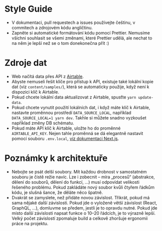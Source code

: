 # Style Guide

* V dokumentaci, pull requestech a issues používejte češtinu, v commitech a zdrojovém kódu angličtinu.
* Zapněte si automatické formátování kódu pomocí Prettier. Nemusíme všichni souhlasit se všemi změnami, které Prettier udělá, ale nechat to na něm je lepší než se o tom donekonečna přít :)

# Zdroje dat

* Web načítá data přes API z [Airtable](https://airtable.com).
* Abyste nemuseli řešit klíče pro přístup k API, existuje také lokální kopie dat (viz `content/samples/`), která se automaticky použije, když není k dispozici klíč k Airtable.
* Pokud chcete lokální data aktualizovat z Airtable, spusťte `yarn update-data`.
* Pokud chcete vynutit použití lokálních dat, i když máte klíč k Airtable, nastavte proměnnou prostředí `DATA_SOURCE_LOCAL`, například `DATA_SOURCE_LOCAL=1 yarn dev`. Takhle si můžete snadno vyzkoušet například změny DB schématu.
* Pokud máte API klíč k Airtable, uložte ho do proměnné `AIRTABLE_API_KEY`. Nejen tahle proměnná se dá elegantně nastavit pomocí souboru `.env.local`, [viz dokumentaci Next.js](https://nextjs.org/docs/basic-features/environment-variables#loading-environment-variables).

# Poznámky k architektuře

* Nebojte se psát delší soubory. Mít každou drobnost v samostatném souboru je čistě režie navíc. Lze i zobecnit – míra „procesů“ (abstrakce, dělení do souborů, dělení do funkcí, …) musí odpovídat velikosti řešeného problému. Pokud zakládáte nový soubor kvůli čtyřem řádkům kódu, je slušná šance, že děláte něco špatně.
* Dvakrát se zamyslete, než přidáte novou závislost. Třikrát, pokud má sama nějaké další závislosti. Pokud jde o vyloženě větší závislost (React, GraphQL, …), domluvme se předem, jestli je to opravdu nutné. Pokud jde místo další závislosti napsat funkce o 10–20 řádcích, je to výrazně lepší. Velký počet závislostí zpomaluje build a celkově zhoršuje ergonomii práce na projektu.